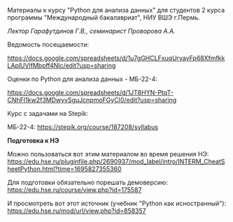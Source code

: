<!-- ![Alt Text](https://tenor.com/ru/view/pusheen-fast-insane-cat-keyboard-gif-3036617834395918607.gif) -->

Материалы к курсу "Python для анализа данных" для студентов 2 курса программы "Международный бакалавриат", НИУ ВШЭ г.Пермь.

*Лектор Гарафутдинов Г.В., семинарист Проворова А.А.*

Ведомость посещаемости:

https://docs.google.com/spreadsheets/d/1u7gGHCLFxuqUryayFp68XfmfkkLAplUVlfMbpff4Nlc/edit?usp=sharing

Оценки по Python для анализа данных - МБ-22-4:

https://docs.google.com/spreadsheets/d/1JT8HYN-PtqT-CNhFI1kw2f3MDwyvSguJcnpmoFGyCI0/edit?usp=sharing

Курс с задачами на Stepik:

МБ-22-4: https://stepik.org/course/187208/syllabus

**Подготовка к НЭ**

Можно пользоваться вот этим материалом во время решения НЭ: https://edu.hse.ru/pluginfile.php/2690937/mod_label/intro/INTERM_CheatSheetPython.html?time=1695827355360

Для подготовки обязательно порешать демоверсию:
https://edu.hse.ru/course/view.php?id=175587

И просмотреть вот этот источник (учебник "Python как исностранный"):
https://edu.hse.ru/mod/url/view.php?id=858357

<!-- ![Alt Text](https://tenor.com/ru/view/pusheen-dancing-party-happy-cute-cat-gif-13657913.gif)] 
# Решения для ДЕМОВАРИАНТА доступны по ссылке https://disk.yandex.ru/d/w4iIVbuXGXP6Rw -->

